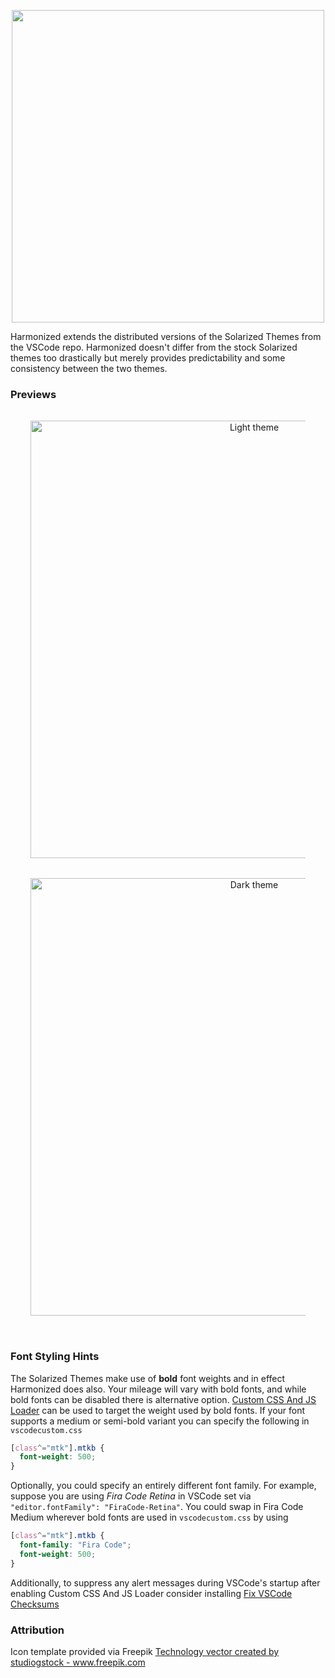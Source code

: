 <p align="center">
   <img width="500" src="https://raw.githubusercontent.com/wheredoesyourmindgo/harmonized-vscode-theme/master/images/logo.png" />
</p>

Harmonized extends the distributed versions of the Solarized Themes from the VSCode repo. Harmonized doesn't differ from the stock Solarized themes too drastically but merely provides predictability and some consistency between the two themes.

### Previews

<div align="center" style="padding-top:16px;padding-bottom:32px;padding-left:32px;padding-right:32px;">
<img src="https://github.com/wheredoesyourmindgo/harmonized-vscode-theme/raw/master/images/light.png" alt="Light theme" width="700" />
<div style="padding-top:16px;padding-bottom:16px;"></div>
<img src="https://github.com/wheredoesyourmindgo/harmonized-vscode-theme/raw/master/images/dark.png" alt="Dark theme" width="700" />

</div>



### Font Styling Hints

The Solarized Themes make use of **bold** font weights and in effect Harmonized does also. Your mileage will vary with bold fonts, and while bold fonts can be disabled there is alternative option. [Custom CSS And JS Loader](https://marketplace.visualstudio.com/items?itemName=be5invis.vscode-custom-css) can be used to target the weight used by bold fonts. If your font supports a medium or semi-bold variant you can specify the following in `vscodecustom.css`

```css
[class^="mtk"].mtkb {
  font-weight: 500;
}
```

Optionally, you could specify an entirely different font family. For example, suppose you are using *Fira Code Retina* in VSCode set via `"editor.fontFamily": "FiraCode-Retina"`. You could swap in Fira Code Medium wherever bold fonts are used in `vscodecustom.css` by using

```css
[class^="mtk"].mtkb {
  font-family: "Fira Code";
  font-weight: 500;
}
```

Additionally, to suppress any alert messages during VSCode's startup after enabling Custom CSS And JS Loader consider installing [Fix VSCode Checksums](https://marketplace.visualstudio.com/items?itemName=lehni.vscode-fix-checksums)

### Attribution

Icon template provided via Freepik <a href="https://www.freepik.com/free-photos-vectors/technology">Technology vector created by studiogstock - www.freepik.com</a>
